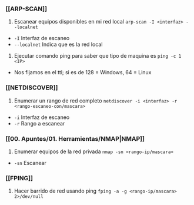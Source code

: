 ### [[ARP-SCAN]]
1. Escanear equipos disponibles en mi red local
`arp-scan -I <interfaz> --localnet` 
-  `-I` Interfaz de escaneo
- `--localnet` Indica que es la red local

1. Ejecutar comando ping para saber que tipo de maquina es
`ping -c 1 <IP>`
-  Nos fijamos en el ttl; si es de 128 = Windows, 64 = Linux

### [[NETDISCOVER]] ###
1. Enumerar un rango de red completo
`netdiscover -i <interfaz> -r <rango-escaneo-con/mascara>`
- `-i` Interfaz de escaneo
- `-r` Rango a escanear

### [[00. Apuntes/01. Herramientas/NMAP|NMAP]] ##
1. Enumerar equipos de la red privada
`nmap -sn <rango-ip/mascara>`
- `-sn` Escanear


### [[FPING]] ###
1. Hacer barrido de red usando ping
`fping -a -g <rango-ip/mascara> 2>/dev/null`
